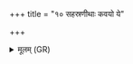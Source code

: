 +++
title = "१० सहस्रणीथाः कवयो ये"

+++
<details><summary>मूलम् (GR)</summary>

सहस्रणीथाः कवयो  
ये गोपायन्ति सूर्यम् ।  
ऋषीन् तपस्वतो यम  
तपोजाँ अपि गच्छतात् ॥
</details>